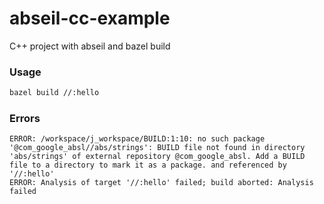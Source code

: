# abseil-cc-example

C++ project with abseil and bazel build

### Usage

```bash
bazel build //:hello
```

### Errors

```log
ERROR: /workspace/j_workspace/BUILD:1:10: no such package '@com_google_absl//abs/strings': BUILD file not found in directory 'abs/strings' of external repository @com_google_absl. Add a BUILD file to a directory to mark it as a package. and referenced by '//:hello'
ERROR: Analysis of target '//:hello' failed; build aborted: Analysis failed
```
